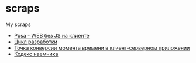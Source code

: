 # scraps
My scraps


* [Pusa - WEB без JS на клиенте](https://github.com/johnthesmith/scraps/blob/main/pusa.md)
* [Цикл разработки](https://github.com/johnthesmith/scraps/blob/main/development_cycle.md)
* [Точка конверсии момента времени в клиент-серверном приложении](https://github.com/johnthesmith/scraps/blob/main/timezones.md)
* [Кодекс наемника](https://github.com/johnthesmith/scraps/blob/main/mercenary_code.md)

